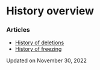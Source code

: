 History overview
================



### Articles

-   [History of
    deletions](https://openbis.ch/index.php/docs/admin-documentation/history-overview/history-of-deletions/)
-   [History of
    freezing](https://openbis.ch/index.php/docs/admin-documentation/history-overview/history-of-freezing/)

Updated on November 30, 2022
